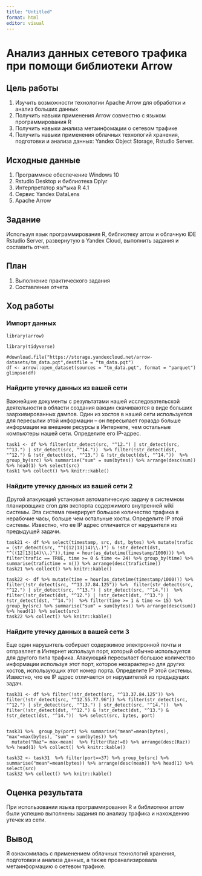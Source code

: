 ```yaml
---
title: "Untitled"
format: html
editor: visual
---
```


# Анализ данных сетевого трафика при помощи библиотеки Arrow

## Цель работы

1. Изучить возможности технологии Apache Arrow для обработки и анализ больших данных
2. Получить навыки применения Arrow совместно с языком программирования R
3. Получить навыки анализа метаинфомации о сетевом трафике
4. Получить навыки применения облачных технологий хранения, подготовки и анализа данных: Yandex Object Storage, Rstudio Server.

## Исходные данные

1. Программное обеспечение Windows 10
2. Rstudio Desktop и библиотека Dplyr
3. Интерпретатор яз/*ыка R 4.1
4. Сервис Yandex DataLens
5. Apache Arrow

## Задание
Используя язык программирования R, библиотеку arrow и облачную IDE Rstudio Server, развернутую в Yandex Cloud, выполнить задания и составить отчет.

## План

1. Выполнение практического задания
2. Составление отчета

## Ход работы

### Импорт данных

```{r}
library(arrow)
```

```{r}
library(tidyverse)
```
```{r}
#download.file("https://storage.yandexcloud.net/arrow-datasets/tm_data.pqt",destfile = "tm_data.pqt")
df <- arrow::open_dataset(sources = "tm_data.pqt", format = "parquet")
glimpse(df)
```
### Найдите утечку данных из вашей сети

Важнейшие документы с результатами нашей исследовательской деятельности в
области создания вакцин скачиваются в виде больших заархивированных дампов.
Один из хостов в нашей сети используется для пересылки этой информации – он
пересылает гораздо больше информации на внешние ресурсы в Интернете, чем
остальные компьютеры нашей сети. Определите его IP-адрес.

```{r}
task1 <- df %>% filter(str_detect(src, "^12.") | str_detect(src, "^13.") | str_detect(src, "^14."))  %>% filter(!str_detect(dst, "^12.") & !str_detect(dst, "^13.") & !str_detect(dst, "^14."))  %>% group_by(src) %>% summarise("sum" = sum(bytes)) %>% arrange(desc(sum)) %>% head(1) %>% select(src) 
task1 %>% collect() %>% knitr::kable()
```
### Найдите утечку данных из вашей сети 2

Другой атакующий установил автоматическую задачу в системном планировщике
cron для экспорта содержимого внутренней wiki системы. Эта система генерирует
большое количество трафика в нерабочие часы, больше чем остальные хосты.
Определите IP этой системы. Известно, что ее IP адрес отличается от нарушителя из
предыдущей задачи.

```{r}
task21 <- df %>% select(timestamp, src, dst, bytes) %>% mutate(trafic = (str_detect(src, "^((12|13|14)\\.)") & !str_detect(dst, "^((12|13|14)\\.)")),time = hour(as_datetime(timestamp/1000))) %>% filter(trafic == TRUE, time >= 0 & time <= 24) %>% group_by(time) %>%
summarise(trafictime = n()) %>% arrange(desc(trafictime))
task21 %>% collect() %>% knitr::kable()
```
```{r}
task22 <- df %>% mutate(time = hour(as_datetime(timestamp/1000))) %>% 
filter(!str_detect(src, "^13.37.84.125")) %>%  filter(str_detect(src, "^12.") | str_detect(src, "^13.") | str_detect(src, "^14."))  %>% filter(!str_detect(dst, "^12.") | !str_detect(dst, "^13.") | !str_detect(dst, "^14."))  %>% filter(time >= 1 & time <= 15) %>%  group_by(src) %>% summarise("sum" = sum(bytes)) %>% arrange(desc(sum)) %>% head(1) %>% select(src) 
task22 %>% collect() %>% knitr::kable()
```

### Найдите утечку данных в вашей сети 3

Еще один нарушитель собирает содержимое электронной почты и отправляет в
Интернет используя порт, который обычно используется для другого типа трафика.
Атакующий пересылает большое количество информации используя этот порт,
которое нехарактерно для других хостов, использующих этот номер порта.
Определите IP этой системы. Известно, что ее IP адрес отличается от нарушителей
из предыдущих задач.

```{r}
task31 <- df %>% filter(!str_detect(src, "^13.37.84.125")) %>% filter(!str_detect(src, "^12.55.77.96")) %>% filter(str_detect(src, "^12.") | str_detect(src, "^13.") | str_detect(src, "^14."))  %>% filter(!str_detect(dst, "^12.") & !str_detect(dst, "^13.") & !str_detect(dst, "^14."))  %>% select(src, bytes, port) 


task31 %>%  group_by(port) %>% summarise("mean"=mean(bytes), "max"=max(bytes), "sum" = sum(bytes)) %>% 
  mutate("Raz"= max-mean)  %>% filter(Raz!=0) %>% arrange(desc(Raz)) %>% head(1) %>% collect() %>% knitr::kable()
```
```{r}
task32 <- task31  %>% filter(port==37) %>% group_by(src) %>% summarise("mean"=mean(bytes)) %>% arrange(desc(mean)) %>% head(1) %>% select(src)
task32 %>% collect() %>% knitr::kable()
```

## Оценка результата

При использовании языка программирования R и библиотеки arrow были успешно выполнены задания по анализу трафика и нахождению утечек из сети.

## Вывод

Я ознакомилась с применением облачных технологий хранения, подготовки и анализа данных, а также проанализировала метаинформацию о сетевом трафике.

